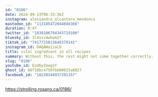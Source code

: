 ```yaml
---
id: "0186"
date: 2024-09-23T06:33:36Z
instagram: alessandro_alcantara_mendonca
mastodon_id: "113185472044048366"
duration: 0:47
twitter_id: "1838106794343719100"
bluesky_id: 3l4siv4whom27
tiktok_id: "7417725813648379141"
instagram_id: DAQAWa1iaLO
title: vital ingredient in all recipes
summary: Without this, the rest might not come together correctly.
slug: "0186"
youtube_id: Ezd6yZowg1Y
ghost_id: 66f10bc47507bb00015a8827
facebook_id: "10230344937201357"
---
```

https://strolling.rosano.ca/0186/
